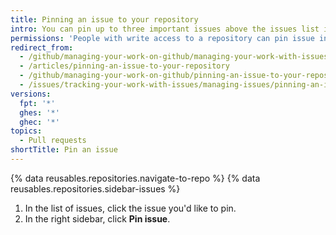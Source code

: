 ```yaml
---
title: Pinning an issue to your repository
intro: You can pin up to three important issues above the issues list in your repository.
permissions: 'People with write access to a repository can pin issue in the repository. {% data reusables.enterprise-accounts.emu-permission-repo %}'
redirect_from:
  - /github/managing-your-work-on-github/managing-your-work-with-issues-and-pull-requests/pinning-an-issue-to-your-repository
  - /articles/pinning-an-issue-to-your-repository
  - /github/managing-your-work-on-github/pinning-an-issue-to-your-repository
  - /issues/tracking-your-work-with-issues/managing-issues/pinning-an-issue-to-your-repository
versions:
  fpt: '*'
  ghes: '*'
  ghec: '*'
topics:
  - Pull requests
shortTitle: Pin an issue
---
```


{% data reusables.repositories.navigate-to-repo %}
{% data reusables.repositories.sidebar-issues %}
1. In the list of issues, click the issue you'd like to pin.
1. In the right sidebar, click **Pin issue**.
